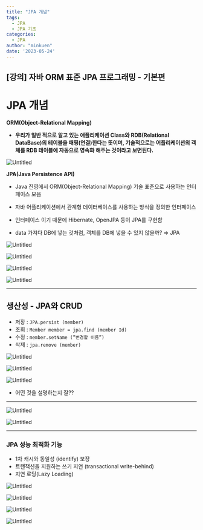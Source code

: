```yaml
---
title: "JPA 개념"
tags:
  - JPA
  - JPA 기초
categories:
  - JPA
author: "minkuen"
date: '2023-05-24'
---
```


[강의] ****자바 ORM 표준 JPA 프로그래밍 - 기본편****
---


# JPA 개념


**ORM(Object-Relational Mapping)**

- **우리가 일반 적으로 알고 있는 애플리케이션 Class와 RDB(Relational DataBase)의 테이블을 매핑(연결)한다는 뜻이며, 기술적으로는 어플리케이션의 객체를 RDB 테이블에 자동으로 영속화 해주는 것이라고 보면된다.**

![Untitled](/images/jpa_base/Untitled.png)

**JPA(Java Persistence API)**

- Java 진영에서 ORM(Object-Relational Mapping) 기술 표준으로 사용하는 인터페이스 모음
- 자바 어플리케이션에서 관계형 데이터베이스를 사용하는 방식을 정의한 인터페이스
- 인터페이스 이기 때문에 Hibernate, OpenJPA 등이 JPA를 구현함

- data 가져다 DB에 넣는 것처럼, 객체를 DB에 넣을 수 있지 않을까? ⇒ JPA

![Untitled](/images/jpa_base/Untitled%201.png)

![Untitled](/images/jpa_base/Untitled%202.png)

![Untitled](/images/jpa_base/Untitled%203.png)

![Untitled](/images/jpa_base/Untitled%204.png)

---

## 생산성 - JPA와 CRUD

- 저장 : `JPA.persist (member)`
- 조회 : `Member member = jpa.find (member Id)`
- 수정 : `member.setName (”변경할 이름”)`
- 삭제 : `jpa.remove (member)`

![Untitled](/images/jpa_base/Untitled%205.png)

![Untitled](/images/jpa_base/Untitled%206.png)

![Untitled](/images/jpa_base/Untitled%207.png)

- 어떤 것을 설명하는지 잘??

---

![Untitled](/images/jpa_base/Untitled%208.png)

![Untitled](/images/jpa_base/Untitled%209.png)

---

### JPA 성능 최적화 기능

- 1차 캐시와 동일성 (identify) 보장
- 트랜잭션을 지원하는 쓰기 지연 (transactional write-behind)
- 지연 로딩(Lazy Loading)

![Untitled](/images/jpa_base/Untitled%2010.png)

![Untitled](/images/jpa_base/Untitled%2011.png)

![Untitled](/images/jpa_base/Untitled%2012.png)

![Untitled](/images/jpa_base/Untitled%2013.png)